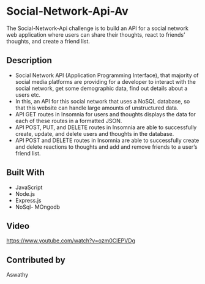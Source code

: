 # Social-Network-Api-Av

The Social-Network-Api  challenge is to build an API for a social network web application where users can share their thoughts, react to friends’ thoughts, and create a friend list. 
## Description

*  Social Network API (Application Programming Interface), that majority of social media platforms are providing for a developer to interact with the social network, get some demographic data, find out details about a users etc. 
* In this,  an API for this social network that uses a NoSQL database, so that this website can handle large amounts of unstructured data.
* API GET routes in Insomnia for users and thoughts displays the data for each of these routes in a formatted JSON.
* API POST, PUT, and DELETE routes in Insomnia are able to successfully create, update, and delete users and thoughts in the database.
* API POST and DELETE routes in Insomnia are able to successfully create and delete reactions to thoughts and add and remove friends to a user’s friend list.

## Built With

* JavaScript
* Node.js
* Express.js
* NoSql- MOngodb

## Video
https://www.youtube.com/watch?v=ozm0ClEPVDg
## Contributed by
Aswathy
